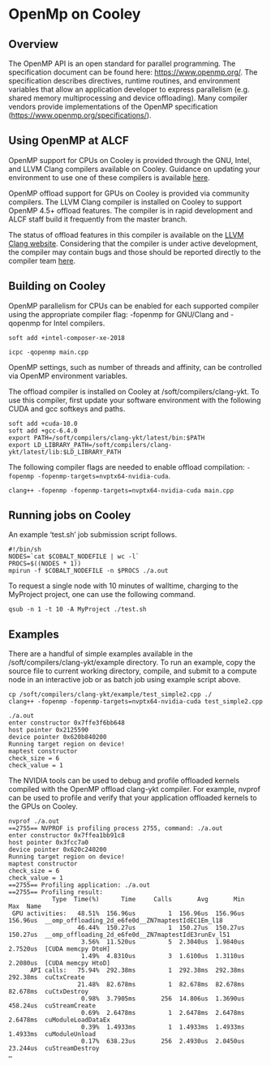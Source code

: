 # OpenMp on Cooley
## Overview
The OpenMP API is an open standard for parallel programming. The specification document can be found here: https://www.openmp.org/. The specification describes directives, runtime routines, and environment variables that allow an application developer to express parallelism (e.g. shared memory multiprocessing and device offloading). Many compiler vendors provide implementations of the OpenMP specification (https://www.openmp.org/specifications/).

## Using OpenMP at ALCF
OpenMP support for CPUs on Cooley is provided through the GNU, Intel, and LLVM Clang compilers available on Cooley. Guidance on updating your environment to use one of these compilers is available [here](/docs/cooley/compiling-and-linking/compiling-and-linking.md).

OpenMP offload support for GPUs on Cooley is provided via community compilers. The LLVM Clang compiler is installed on Cooley to support OpenMP 4.5+ offload features. The compiler is in rapid development and ALCF staff build it frequently from the master branch. 

The status of offload features in this compiler is available on the [LLVM Clang website](https://clang.llvm.org/docs/OpenMPSupport.html). Considering that the compiler is under active development, the compiler may contain bugs and those should be reported directly to the compiler team [here](https://bugs.llvm.org/).

## Building on Cooley
OpenMP parallelism for CPUs can be enabled for each supported compiler using the appropriate compiler flag: -fopenmp for GNU/Clang and -qopenmp for Intel compilers.
```
soft add +intel-composer-xe-2018

icpc -qopenmp main.cpp
```

OpenMP settings, such as number of threads and affinity, can be controlled via OpenMP environment variables.

The offload compiler is installed on Cooley at /soft/compilers/clang-ykt. To use this compiler, first update your software environment with the following CUDA and gcc softkeys and paths.
```
soft add +cuda-10.0
soft add +gcc-6.4.0
export PATH=/soft/compilers/clang-ykt/latest/bin:$PATH
export LD_LIBRARY_PATH=/soft/compilers/clang-ykt/latest/lib:$LD_LIBRARY_PATH
```

The following compiler flags are needed to enable offload compilation: ```-fopenmp -fopenmp-targets=nvptx64-nvidia-cuda```.
```
clang++ -fopenmp -fopenmp-targets=nvptx64-nvidia-cuda main.cpp
```

## Running jobs on Cooley
An example ‘test.sh’ job submission script follows.
```
#!/bin/sh
NODES=`cat $COBALT_NODEFILE | wc -l`
PROCS=$((NODES * 1))
mpirun -f $COBALT_NODEFILE -n $PROCS ./a.out
```

To request a single node with 10 minutes of walltime, charging to the MyProject project, one can use the following command.
```
qsub -n 1 -t 10 -A MyProject ./test.sh
```

## Examples
There are a handful of simple examples available in the /soft/compilers/clang-ykt/example directory. To run an example, copy the source file to current working directory, compile, and submit to a compute node in an interactive job or as batch job using example script above.
```
cp /soft/compilers/clang-ykt/example/test_simple2.cpp ./
clang++ -fopenmp -fopenmp-targets=nvptx64-nvidia-cuda test_simple2.cpp

./a.out
enter constructor 0x7ffe3f6bb648
host pointer 0x2125590
device pointer 0x620b840200
Running target region on device!
maptest constructor
check_size = 6
check_value = 1
```

The NVIDIA tools can be used to debug and profile offloaded kernels compiled with the OpenMP offload clang-ykt compiler. For example, nvprof can be used to profile and verify that your application offloaded kernels to the GPUs on Cooley.
```
nvprof ./a.out 
==2755== NVPROF is profiling process 2755, command: ./a.out
enter constructor 0x7ffea1bb91c8
host pointer 0x3fcc7a0
device pointer 0x620c240200
Running target region on device!
maptest constructor
check_size = 6
check_value = 1
==2755== Profiling application: ./a.out
==2755== Profiling result:
            Type  Time(%)      Time     Calls       Avg       Min       Max  Name
 GPU activities:   48.51%  156.96us         1  156.96us  156.96us  156.96us  __omp_offloading_2d_e6fe0d__ZN7maptestIdEC1Em_l18
                   46.44%  150.27us         1  150.27us  150.27us  150.27us  __omp_offloading_2d_e6fe0d__ZN7maptestIdE3runEv_l51
                    3.56%  11.520us         5  2.3040us  1.9840us  2.7520us  [CUDA memcpy DtoH]
                    1.49%  4.8310us         3  1.6100us  1.3110us  2.2080us  [CUDA memcpy HtoD]
      API calls:   75.94%  292.38ms         1  292.38ms  292.38ms  292.38ms  cuCtxCreate
                   21.48%  82.678ms         1  82.678ms  82.678ms  82.678ms  cuCtxDestroy
                    0.98%  3.7905ms       256  14.806us  1.3690us  458.24us  cuStreamCreate
                    0.69%  2.6478ms         1  2.6478ms  2.6478ms  2.6478ms  cuModuleLoadDataEx
                    0.39%  1.4933ms         1  1.4933ms  1.4933ms  1.4933ms  cuModuleUnload
                    0.17%  638.23us       256  2.4930us  2.0450us  23.244us  cuStreamDestroy
…
```






